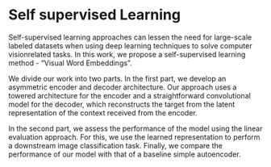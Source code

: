 # Self supervised Learning

Self-supervised learning approaches can lessen the need for large-scale labeled datasets when using deep learning techniques to solve computer visionrelated tasks. In this work, we propose a self-supervised learning method - “Visual Word Embeddings”. 

We divide our work into two parts. In the first part, we develop an asymmetric encoder and decoder architecture. Our approach uses a towered architecture for the encoder and a straightforward convolutional model for the decoder, which reconstructs the target from the latent representation of the context received from the encoder. 

In the second part, we assess the performance of the model using the linear evaluation approach. For this, we use the learned representation to perform a downstream
image classification task. Finally, we compare the performance of our model with that of a baseline simple autoencoder.
